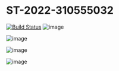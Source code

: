 # ST-2022-310555032
[![Build Status](https://app.travis-ci.com/cschuang0117/ST-2022-310555032.svg?branch=main)](https://app.travis-ci.com/cschuang0117/ST-2022-310555032)
![image](https://user-images.githubusercontent.com/47145703/158068993-6b72f54f-2cb7-4b1a-a4d3-2c39dc4f5685.png)

![image](https://user-images.githubusercontent.com/47145703/158068967-f3810d6f-2c7e-4f5d-8372-8807798c105c.png)

![image](https://user-images.githubusercontent.com/47145703/158069272-e44b4b9d-e89a-42c7-8ba8-a98f88a3645d.png)

![image](https://user-images.githubusercontent.com/47145703/158069255-1f59bb62-19c1-4d5e-8429-3f316ae13b37.png)

